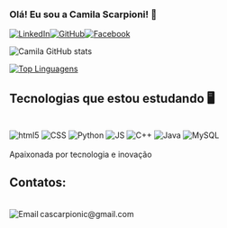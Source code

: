 
### Olá! Eu sou a Camila Scarpioni! 👋

[![LinkedIn](https://img.shields.io/badge/LinkedIn-0077B5?style=for-the-badge&logo=linkedin&logoColor=white)](https://www.linkedin.com/in/camila-scarpioni-16957b222/)[![GitHub](https://img.shields.io/badge/GitHub-100000?style=for-the-badge&logo=github&logoColor=white)](https://github.com/CaScarpioni)[![Facebook](https://img.shields.io/badge/Facebook-1877F2?style=for-the-badge&logo=facebook&logoColor=white)](https://www.facebook.com/profile.php?id=100002378022798)

![Camila GitHub stats](https://github-readme-stats.vercel.app/api?username=CaScarpioni&show_icons=true)

[![Top Linguagens](https://github-readme-stats.vercel.app/api/top-langs/?username=CaScarpioni&layout=compact)](https://github.com/anuraghazra/github-readme-stats)
## Tecnologias que estou estudando 🖥️

<div style="display: inline_block"><br/>
    <img align="center" alt="html5" src="https://img.shields.io/badge/HTML5-E34F26?style=for-the-badge&logo=html5&logoColor=white">
    <img align="center" alt="CSS" src="https://img.shields.io/badge/CSS-239120?&style=for-the-badge&logo=css3&logoColor=white">
    <img align="center" alt="Python" src="https://img.shields.io/badge/Python-14354C?style=for-the-badge&logo=python&logoColor=white">
    <img align="center" alt="JS" src="https://img.shields.io/badge/JavaScript-F7DF1E?style=for-the-badge&logo=javascript&logoColor=black">
    <img align="center" alt="C++" src="https://img.shields.io/badge/C%2B%2B-00599C?style=for-the-badge&logo=c%2B%2B&logoColor=white">
    <img align="center" alt="Java" src="https://img.shields.io/badge/Java-ED8B00?style=for-the-badge&logo=java&logoColor=white">
    <img align="center" alt="MySQL" src="https://img.shields.io/badge/MySQL-00000F?style=for-the-badge&logo=mysql&logoColor=white">
<div>
<br> 
Apaixonada por tecnologia e inovação

## Contatos:
<div style="display: inline_block"><br/>
    <img align="left" alt="Email" src="https://img.shields.io/badge/Gmail-D14836?style=for-the-badge&logo=gmail&logoColor=white"> 
</div>
cascarpionic@gmail.com
